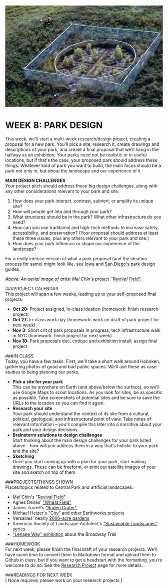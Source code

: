 ![An aerial image of artist Mel Chin's project "Revival Field"](https://raw.githubusercontent.com/jeffThompson/TechnologyAndTheLandscape/master/Images/Week08/RevivalField.jpg)

WEEK 8: PARK DESIGN
====

This week, we'll start a multi-week research/design project, creating a proposal for a new park. You'll pick a site, research it, create drawings and descriptions of your park, and create a final proposal that we'll hang in the hallway as an exhibition. Your parks need not be realistic or in useful locations, but if that's the case, your proposed park should address these things. Whatever kind of park you want to build, the main focus should be a park not only in, but *about* the landscape and our experience of it. 

**MAIN DESIGN CHALLENGES**  
Your project pitch should address these big design challenges, along with any other considerations relevant to your park and site:

1. How does your park interact, contrast, subvert, or amplify its unique site?  
2. How will people get into and through your park?  
3. What structures should be in the park? What other infrastructure do you need?  
4. How can you use traditional and high-tech methods to increase safety, accessibility, and preservation? (Your proposal should address at least these three issues, plus any others relevant to your park and site.)  
5. How does your park influence or shape our experience of the landscape?  

For a really intense version of what a park proposal (and the ideation process for same) might look like, see [Iowa](http://rdgusa.com/files/2014_10_09_072110_86645000/2011-11%20-%20Iowa%20State%20Parks%20Design%20Guide%20-%20RDG%20No.%202010.425.00%20-%20low%20res.pdf) and [San Diego's](https://www.sandiego.gov/sites/default/files/legacy/park-and-recreation/pdf/parkdesign/consultantsguide2011.pdf) park design guides.

*Above: An aerial image of artist Mel Chin's project ["Revival Field"](http://melchin.org/oeuvre/revival-field).*

###PROJECT CALENDAR  
This project will span a few weeks, leading up to your self-proposed final projects.

* **Oct 20:** Project assigned, in-class ideation (homework: finish research project)  
* **Oct 27:** In-class work day (homework: work on draft of park project for next week)  
* **Nov 3:** Short crit of park proposals in progress; tech infrastructure walk in NYC (homework: finish project for next week)  
* **Nov 10:** Park proposals due, critique and exhibition install; assign final project  

###IN CLASS  
Today, you have a few tasks. First, we'll take a short walk around Hoboken, gathering photos of good and bad public spaces. We'll use these as case studies to being planning our parks.

* **Pick a site for your park**  
This can be anywhere on Earth (and above/below the surface), so we'll use Google Maps to scout locations. As you look for sites, be as specific as possible. Take screenshots of potential sites and be sure to save the URLs to the location so you can find it again.  
* **Research your site**  
Your park should understand the context of its site from a cultural, political, geological, and infrastructural point of view. Take notes of relevant information – you'll compile this later into a narrative about your park and your design decisions.  
* **Brainstorm solutions to design challenges**  
Start thinking about the main design challenges for your park listed above – how will you address them in a way that's holistic to your park and the site?  
* **Sketching**  
Once you start coming up with a plan for your park, start making drawings. These can be freeform, or print out satellite images of your site and sketch on top of them.  

###PROJECTS/THINGS SHOWN  
Places/topics related to Central Park and artificial landscapes:

* Mel Chin's ["Revival Field"](http://melchin.org/oeuvre/revival-field)  
* Agnes Denes' ["Wheat Field"](http://www.agnesdenesstudio.com/works7.html)  
* James Turrell's ["Roden Crater"](http://rodencrater.com)  
* Michael Heizer's ["City"](http://www.newyorker.com/magazine/2016/08/29/michael-heizers-city) and other Earthworks projects  
* Versailles' nearly [2000-acre gardens](https://en.wikipedia.org/wiki/Gardens_of_Versailles)  
* American Society of Landscape Architect's ["Sustainable Landscapes" series](https://www.asla.org/sustainablelandscapes/Vid_Parks.html)  
* ["Lenape Way" exhibition](https://www.nyu.edu/about/news-publications/news/2016/september/_lenapeway_-retraces-the-original-broadway-trailnyus-asian-pacif.html) about the Broadway Trail  

###HOMEWORK  
For next week, please finish the final draft of your research projects. We'll have some time to convert them to Markdown format and upload them to Github in class, but if you want to get a headstart with the formatting, you're welcome to do so. See the [Research Project](https://github.com/jeffThompson/TechnologyAndTheLandscape/blob/master/MidtermResearchProject/MidtermResearchProjectAssignment.md) page for more details.

###READINGS FOR NEXT WEEK  
[ None required, please work on your research projects ]
